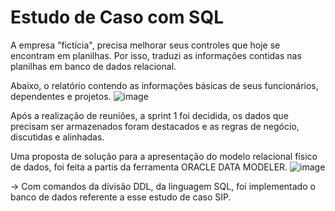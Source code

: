 # Estudo de Caso com SQL
A empresa "fictícia", precisa melhorar seus controles que hoje se encontram em planilhas. 
Por isso, traduzi as informações contidas nas planilhas em banco de dados relacional.

Abaixo, o relatório contendo as informações básicas de seus funcionários, dependentes e projetos.
![image](https://github.com/Ayla-Carolina/Estudo-de-Caso-1---SQL/assets/84017026/81e25c23-c302-420b-98c0-25b3c66d7cac)

Após a realização de reuniões, a sprint 1 foi decidida, os dados que precisam ser armazenados foram destacados e as regras de negócio, discutidas e alinhadas. 

Uma proposta de solução para a apresentação do modelo relacional físico de dados, foi feita a partis da ferramenta ORACLE DATA MODELER.
![image](https://github.com/Ayla-Carolina/Estudo-de-Caso-1---SQL/assets/84017026/98e6dcbe-5715-43e4-ba1a-ef8ec31006e4)

-> Com comandos da divisão DDL, da linguagem SQL, foi implementado o banco de dados referente a esse estudo de caso SIP. 
